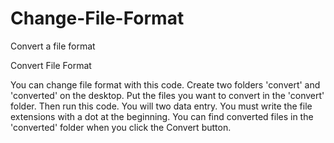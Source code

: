 # Change-File-Format
Convert a file format


Convert File Format

You can change file format with this code.
Create two folders 'convert' and 'converted' on the desktop.
Put the files you want to convert in the 'convert' folder.
Then run this code.
You will two data entry.
You must write the file extensions with a dot at the beginning.
You can find converted files in the 'converted' folder when you click the Convert button.
